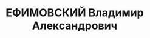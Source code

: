 ---
title: ЕФИМОВСКИЙ Владимир Александрович
description: '1900 р., с. Романини Славутського р-ну Хмельницької обл., українець,
  із селян, освіта середня. Проживав у м. Кременчук Полтавської обл. Кадровий військовий.

  Заарештований 21 вересня 1937 р. Засуджений Верховним Судом СРСР 4 січня 1938 р.
  за ст. ст. 54-1 "б", 54-8, 54-11 КК УРСР до розстрілу з конфіскацією особистого
  майна. Вирок виконано 5 січня 1938 р. у м. Харкові.

  Реабілітований Верховним Судом СРСР 3 грудня 1957 р.'
---